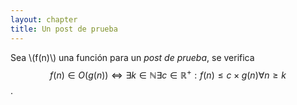 ```yaml
---
layout: chapter
title: Un post de prueba
---
```


Sea \\(f(n)\\) una función para un *post de prueba*, se verifica $$f(n) \in O(g(n)) \Leftrightarrow \exists k \in \mathbb{N} \exists c \in \mathbb{R}^{+} : f(n) \leq c\times g(n) \forall n \geq k$$.